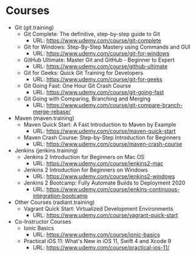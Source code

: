 # Courses

* Git (git.training)
  * Git Complete: The definitive, step-by-step guide to Git
    * URL: https://www.udemy.com/course/git-complete
  * Git for Windows: Step-By-Step Mastery using Commands and GUI
    * URL: https://www.udemy.com/course/git-for-windows
  * GitHub Ultimate: Master Git and GitHub - Beginner to Expert
    * URL: https://www.udemy.com/course/github-ultimate
  * Git for Geeks: Quick Git Training for Developers
    * URL: https://www.udemy.com/course/git-for-geeks
  * Git Going Fast: One Hour Git Crash Course
    * URL: https://www.udemy.com/course/git-going-fast
  * Git Going with Comparing, Branching and Merging
    * URL: https://www.udemy.com/course/git-compare-branch-merge-rebase/
* Maven (maven.training)
  * Maven Quick Start: A Fast Introduction to Maven by Example
    * URL: https://www.udemy.com/course/maven-quick-start
  * Maven Crash Course: Step-by-Step Introduction for Beginners
    * URL: https://www.udemy.com/course/maven-crash-course
* Jenkins (jenkins.training)
  * Jenkins 2 Introduction for Beginners on Mac OS
    * URL: https://www.udemy.com/course/jenkins2-mac
  * Jenkins 2 Introduction for Beginners on Windows
    * URL: https://www.udemy.com/course/jenkins2-windows
  * Jenkins 2 Bootcamp: Fully Automate Builds to Deployment 2020
    * URL: https://www.udemy.com/course/jenkins-continuous-integration-bootcamp
* Other Courses (radiant.training)
  * Vagrant Quick Start: Virtualized Development Environments
    * URL: https://www.udemy.com/course/vagrant-quick-start
* Co-Instructor Courses
  * Ionic Basics
    * URL: https://www.udemy.com/course/ionic-basics
  * Practical iOS 11: What's New in iOS 11, Swift 4 and Xcode 9
    * URL: https://www.udemy.com/course/practical-ios-11/
